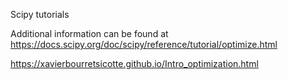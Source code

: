Scipy tutorials

Additional information can be found at https://docs.scipy.org/doc/scipy/reference/tutorial/optimize.html

https://xavierbourretsicotte.github.io/Intro_optimization.html
